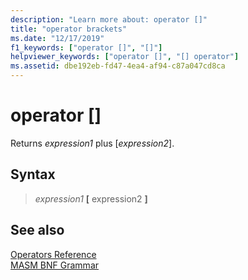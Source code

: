 ```yaml
---
description: "Learn more about: operator []"
title: "operator brackets"
ms.date: "12/17/2019"
f1_keywords: ["operator []", "[]"]
helpviewer_keywords: ["operator []", "[] operator"]
ms.assetid: dbe192eb-fd47-4ea4-af94-c87a047cd8ca
---
```

# operator \[\]

Returns *expression1* plus \[*expression2*\].

## Syntax

> *expression1* **[** expression2 **]**

## See also

[Operators Reference](operators-reference.md)\
[MASM BNF Grammar](masm-bnf-grammar.md)
